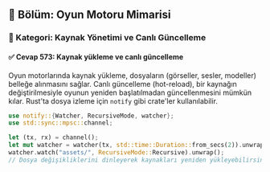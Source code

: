 ## 📘 Bölüm: Oyun Motoru Mimarisi
### 🔹 Kategori: Kaynak Yönetimi ve Canlı Güncelleme
#### ✅ Cevap 573: Kaynak yükleme ve canlı güncelleme

Oyun motorlarında kaynak yükleme, dosyaların (görseller, sesler, modeller) belleğe alınmasını sağlar. Canlı güncelleme (hot-reload), bir kaynağın değiştirilmesiyle oyunun yeniden başlatılmadan güncellenmesini mümkün kılar. Rust'ta dosya izleme için `notify` gibi crate'ler kullanılabilir.

```rust
use notify::{Watcher, RecursiveMode, watcher};
use std::sync::mpsc::channel;

let (tx, rx) = channel();
let mut watcher = watcher(tx, std::time::Duration::from_secs(2)).unwrap();
watcher.watch("assets/", RecursiveMode::Recursive).unwrap();
// Dosya değişikliklerini dinleyerek kaynakları yeniden yükleyebilirsiniz.
```
